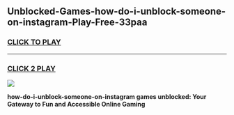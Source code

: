 
## Unblocked-Games-how-do-i-unblock-someone-on-instagram-Play-Free-33paa
<h3>
<a href="https://premium76.site?title=how-do-i-unblock-someone-on-instagram&ref=10A">CLICK TO PLAY</a></h3>
<hr>

<h3>
<a href="https://premium76.site?title=how-do-i-unblock-someone-on-instagram&ref=10A">CLICK 2 PLAY</a>
  
</h3>

<a href="https://premium76.site?title=how-do-i-unblock-someone-on-instagram&ref=10A"><img src="https://clearcache.store/games.png"></a>


**how-do-i-unblock-someone-on-instagram games unblocked: Your Gateway to Fun and Accessible Online Gaming**
